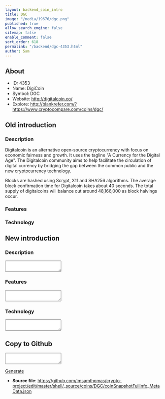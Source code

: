 ```yaml
---
layout: backend_coin_intro
title: DGC
image: "/media/19676/dgc.png"
published: true
allow_search_engine: false
sitemap: false
enable_comment: false
sort_order: 618
permalink: "/backend/dgc-4353.html"
author: Sam
---
```


## About

- ID: 4353
- Name: DigiCoin
- Symbol: DGC
- Website: http://digitalcoin.co/
- Explore: http://blankrefer.com/?https://www.cryptocompare.com/coins/dgc/


## Old introduction

### Description

<p>Digitalcoin is an alternative open-source cryptocurrency with focus on economic fairness and growth. It uses the tagline "A Currency for the Digital Age". The Digitalcoin community aims to help facilitate the circulation of digital currency by bridging the gap between the common public and the new cryptocurrency technology.</p><p>Blocks are hashed using Scrypt, X11 and SHA256 algorithms. The average block confirmation time for Digitalcoin takes about 40 seconds. The total supply of digitalcoins will balance out around 48,166,000 as block halvings occur.</p>

### Features


### Technology




## New introduction


### Description
<textarea id="meta_description" name="description"></textarea>

### Features
<textarea id="meta_features" name="features"></textarea>

### Technology
<textarea id="meta_technology" name="technology"></textarea>


## Copy to Github

<textarea id="coinsnapshotfullinfo_metadata"></textarea>

<a href="#gen" onclick="generateMetaDatJson()">Generate</a>

- **Source file**: <a href="https://github.com/imsamthomas/crypto-project/edit/master/shell/_source/coins/DGC/coinSnapshotFullInfo_MetaData.json">https://github.com/imsamthomas/crypto-project/edit/master/shell/_source/coins/DGC/coinSnapshotFullInfo_MetaData.json</a>

